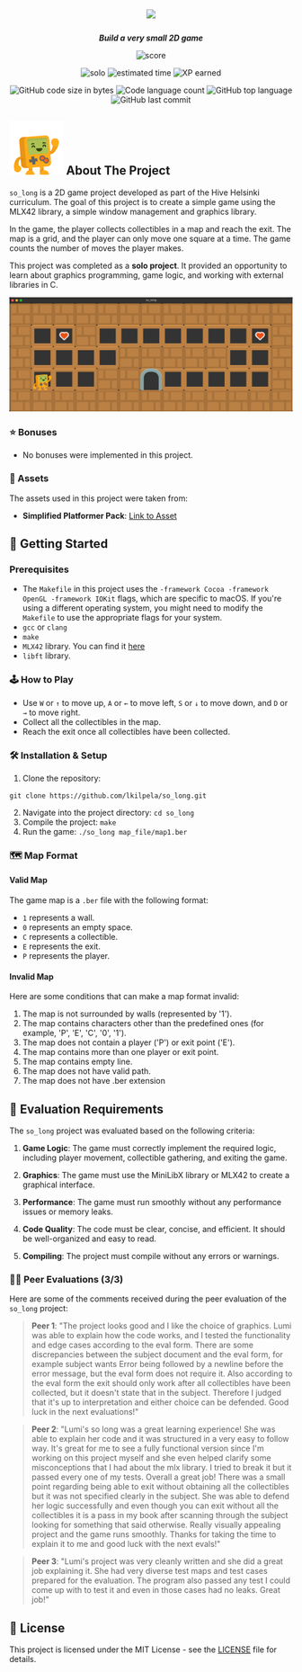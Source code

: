 <h1 align="center">
	<img src="https://github.com/lkilpela/42-project-badges/blob/main/badges/so_longe.png">
</h1>

<p align="center">
	<b><i>Build a very small 2D game</i></b><br>
</p>

<p align="center">
    <img alt="score" src="https://img.shields.io/badge/score-100%2F100-brightgreen" />
<p align="center">
    <img alt="solo" src="https://img.shields.io/badge/solo-yellow" />
    <img alt="estimated time" src="https://img.shields.io/badge/estimation-60%20hours-blue" />
    <img alt="XP earned" src="https://img.shields.io/badge/XP-1000-orange" />
<p align="center">
	<img alt="GitHub code size in bytes" src="https://img.shields.io/github/languages/code-size/lkilpela/so_long?color=lightblue" />
	<img alt="Code language count" src="https://img.shields.io/github/languages/count/lkilpela/so_long?color=yellow" />
	<img alt="GitHub top language" src="https://img.shields.io/github/languages/top/lkilpela/so_long?color=blue" />
	<img alt="GitHub last commit" src="https://img.shields.io/github/last-commit/lkilpela/so_long?color=green" />
</p>


## <img src="./textures/player.png" alt="Player Image"> About The Project

`so_long` is a 2D game project developed as part of the Hive Helsinki curriculum. The goal of this project is to create a simple game using the MLX42 library, a simple window management and graphics library.

In the game, the player collects collectibles in a map and reach the exit. The map is a grid, and the player can only move one square at a time. The game counts the number of moves the player makes.

This project was completed as a **solo project**. It provided an opportunity to learn about graphics programming, game logic, and working with external libraries in C.

![Game Screenshot](https://github.com/lkilpela/so_long/blob/main/docs/game_screenshot.png)

### ⭐ Bonuses

- No bonuses were implemented in this project.

### 🎨 Assets

The assets used in this project were taken from:

- **Simplified Platformer Pack**: [Link to Asset](https://www.kenney.nl/assets/simplified-platformer-pack)

## 🏁 Getting Started

### Prerequisites

- The `Makefile` in this project uses the `-framework Cocoa -framework OpenGL -framework IOKit` flags, which are specific to macOS. If you're using a different operating system, you might need to modify the `Makefile` to use the appropriate flags for your system.
- `gcc` or `clang`
- `make`
- `MLX42` library. You can find it [here](https://github.com/codam-coding-college/MLX42)
- `libft` library. 

### 🕹️ How to Play

- Use `W` or `↑` to move up, `A` or `←` to move left, `S` or `↓` to move down, and `D` or `→` to move right.
- Collect all the collectibles in the map.
- Reach the exit once all collectibles have been collected.

### 🛠️ Installation & Setup

1. Clone the repository: 
```
git clone https://github.com/lkilpela/so_long.git
```
2. Navigate into the project directory: `cd so_long`
3. Compile the project: `make`
4. Run the game: `./so_long map_file/map1.ber`

### 🗺️ Map Format

#### Valid Map

The game map is a `.ber` file with the following format:

- `1` represents a wall.
- `0` represents an empty space.
- `C` represents a collectible.
- `E` represents the exit.
- `P` represents the player.

#### Invalid Map

Here are some conditions that can make a map format invalid:
1. The map is not surrounded by walls (represented by '1').
2. The map contains characters other than the predefined ones (for example, 'P', 'E', 'C', '0', '1').
3. The map does not contain a player ('P') or exit point ('E').
4. The map contains more than one player or exit point.
5. The map contains empty line.
6. The map does not have valid path.
7. The map does not have .ber extension

## 📝 Evaluation Requirements

The `so_long` project was evaluated based on the following criteria:

1. **Game Logic**: The game must correctly implement the required logic, including player movement, collectible gathering, and exiting the game.

2. **Graphics**: The game must use the MiniLibX library or MLX42 to create a graphical interface.

3. **Performance**: The game must run smoothly without any performance issues or memory leaks.

4. **Code Quality**: The code must be clear, concise, and efficient. It should be well-organized and easy to read.

5. **Compiling**: The project must compile without any errors or warnings.

### 🧑‍💻 Peer Evaluations (3/3)

Here are some of the comments received during the peer evaluation of the `so_long` project:

> **Peer 1**: "The project looks good and I like the choice of graphics. Lumi was able to explain how the code works, and I tested the functionality and edge cases according to the eval form. There are some discrepancies between the subject document and the eval form, for example subject wants Error being followed by a newline before the error message, but the eval form does not require it. Also according to the eval form the exit should only work after all collectibles have been collected, but it doesn't state that in the subject. Therefore I judged that it's up to interpretation and either choice can be defended. Good luck in the next evaluations!"

> **Peer 2**: "Lumi's so long was a great learning experience! She was able to explain her code and it was structured in a very easy to follow way. It's great for me to see a fully functional version since I'm working on this project myself and she even helped clarify some misconceptions that I had about the mlx library. I tried to break it but it passed every one of my tests. Overall a great job! There was a small point regarding being able to exit without obtaining all the collectibles but it was not specified clearly in the subject. She was able to defend her logic successfully and even though you can exit without all the collectibles it is a pass in my book after scanning through the subject looking for something that said otherwise. Really visually appealing project and the game runs smoothly. Thanks for taking the time to explain it to me and good luck with the next evals!"

> **Peer 3**: "Lumi's project was very cleanly written and she did a great job explaining it. She had very diverse test maps and test cases prepared for the evaluation. The program also passed any test I could come up with to test it and even in those cases had no leaks. Great job!"

## 📜 License

This project is licensed under the MIT License - see the [LICENSE](https://github.com/lkilpela/so_long/blob/main/docs/LICENSE) file for details.

